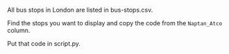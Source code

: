 All bus stops in London are listed in bus-stops.csv.

Find the stops you want to display and copy the code from the `Naptan_Atco` column.

Put that code in script.py.
 